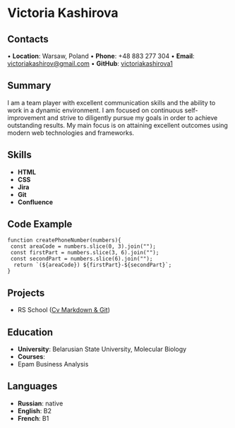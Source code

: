 # Victoria Kashirova

## Contacts

•	**Location**: Warsaw, Poland
•	**Phone**: +48 883 277 304 
•	**Email**: victoriakashirov@gmail.com
•	**GitHub**: [victoriakashirova1](https://github.com/victoriakashirova1)

## Summary

I am a team player with excellent communication skills and the ability to work in a dynamic environment. I am focused on continuous self-improvement and strive to diligently pursue my goals in order to achieve outstanding results. My main focus is on attaining excellent outcomes using modern web technologies and frameworks.

## Skills

-	**HTML**
-	**CSS**
-	**Jira**
-	**Git**
-	**Confluence**

## Code Example

```
function createPhoneNumber(numbers){
 const areaCode = numbers.slice(0, 3).join("");
 const firstPart = numbers.slice(3, 6).join("");
 const secondPart = numbers.slice(6).join("");
  return `(${areaCode}) ${firstPart}-${secondPart}`;
}
```

## Projects

- RS School ([Cv Markdown & Git](https://github.com/victoriakashirova1/rsschool-cv))

## Education

-	**University**: Belarusian State University, Molecular Biology
-	**Courses**:
  -	Epam Business Analysis

## Languages

-	**Russian**: native 
-	**English**: B2
-	**French**: B1

